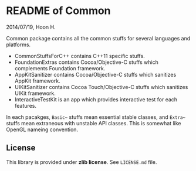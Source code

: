 README of Common
================
2014/07/19, Hoon H.


Common package contains all the common stuffs for several languages and platforms.

-	CommonStuffsForC++ contains C++11 specific stuffs.
-	FoundationExtras contains Cocoa/Objective-C stuffs which complements Foundation framework.
-	AppKitSanitizer contains Cocoa/Objective-C stuffs which sanitizes AppKit framework.
-	UIKitSanitizer contains Cocoa Touch/Objective-C stuffs which sanitizes UIKit framework.
-	InteractiveTestKit is an app which provides interactive test for each features.
	
In each pacakges, `Basic~` stuffs mean essential stable classes, and `Extra~` stuffs mean
extraneous with unstable API classes. This is somewhat like OpenGL nameing convention.





License
-------
This library is provided under **zlib license**.
See `LICENSE.md` file.